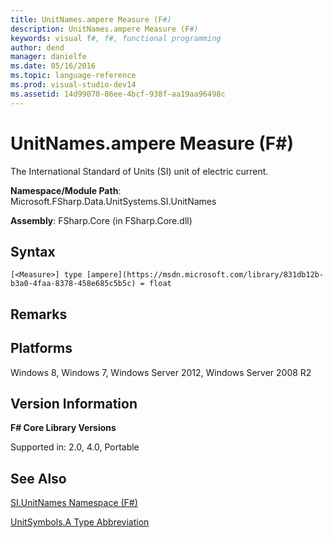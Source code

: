 ```yaml
---
title: UnitNames.ampere Measure (F#)
description: UnitNames.ampere Measure (F#)
keywords: visual f#, f#, functional programming
author: dend
manager: danielfe
ms.date: 05/16/2016
ms.topic: language-reference
ms.prod: visual-studio-dev14
ms.assetid: 14d99070-86ee-4bcf-938f-aa19aa96498c 
---
```


# UnitNames.ampere Measure (F#)

The International Standard of Units (SI) unit of electric current.

**Namespace/Module Path**: Microsoft.FSharp.Data.UnitSystems.SI.UnitNames

**Assembly**: FSharp.Core (in FSharp.Core.dll)


## Syntax

```
[<Measure>] type [ampere](https://msdn.microsoft.com/library/831db12b-b3a0-4faa-8378-458e685c5b5c) = float
```

## Remarks

## Platforms
Windows 8, Windows 7, Windows Server 2012, Windows Server 2008 R2


## Version Information
**F# Core Library Versions**

Supported in: 2.0, 4.0, Portable






## See Also
[SI.UnitNames Namespace &#40;F&#35;&#41;](SI.UnitNames-Namespace-%5BFSharp%5D.md)

[UnitSymbols.A Type Abbreviation](https://msdn.microsoft.com/library/b8f15f37-9761-4e54-ac02-b31c0794d44a)

